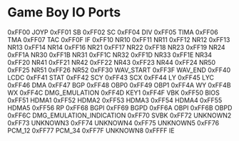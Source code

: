 # Game Boy IO Ports

0xFF00 JOYP
0xFF01 SB
0xFF02 SC
0xFF04 DIV
0xFF05 TIMA
0xFF06 TMA
0xFF07 TAC
0xFF0F IF
0xFF10 NR10
0xFF11 NR11
0xFF12 NR12
0xFF13 NR13
0xFF14 NR14
0xFF16 NR21
0xFF17 NR22
0xFF18 NR23
0xFF19 NR24
0xFF1A NR30
0xFF1B NR31
0xFF1C NR32
0xFF1D NR33
0xFF1E NR34
0xFF20 NR41
0xFF21 NR42
0xFF22 NR43
0xFF23 NR44
0xFF24 NR50
0xFF25 NR51
0xFF26 NR52
0xFF30 WAV_START
0xFF3F WAV_END
0xFF40 LCDC
0xFF41 STAT
0xFF42 SCY
0xFF43 SCX
0xFF44 LY
0xFF45 LYC
0xFF46 DMA
0xFF47 BGP
0xFF48 OBP0
0xFF49 OBP1
0xFF4A WY
0xFF4B WX
0xFF4C DMG_EMULATION 
0xFF4D KEY1
0xFF4F VBK
0xFF50 BIOS
0xFF51 HDMA1
0xFF52 HDMA2
0xFF53 HDMA3
0xFF54 HDMA4
0xFF55 HDMA5
0xFF56 RP
0xFF68 BGPI
0xFF69 BGPD
0xFF6A OBPI
0xFF6B OBPD
0xFF6C DMG_EMULATION_INDICATION
0xFF70 SVBK
0xFF72 UNKNOWN2
0xFF73 UNKNOWN3
0xFF74 UNKNOWN4
0xFF75 UNKNOWN5
0xFF76 PCM_12
0xFF77 PCM_34
0xFF7F UNKNOWN8
0xFFFF IE
